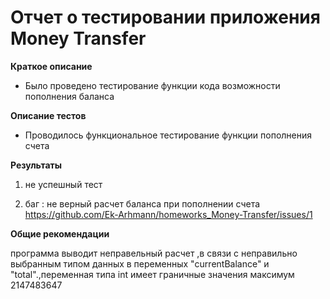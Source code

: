 # Отчет о тестировании приложения Money Transfer 

**Краткое описание**

- Было проведено тестирование функции кода возможности пополнения баланса

**Описание тестов**

- Проводилось функциональное тестирование функции пополнения счета

**Результаты**

1. не успешный тест 

2. баг : не верный расчет баланса при пополнении счета 
https://github.com/Ek-Arhmann/homeworks_Money-Transfer/issues/1

**Общие рекомендации**

программа выводит неправельный расчет ,в связи с неправильно выбранным типом данных в переменных "currentBalance" и "total".,переменная типа int имеет граничные значения максимум 2147483647 
 
